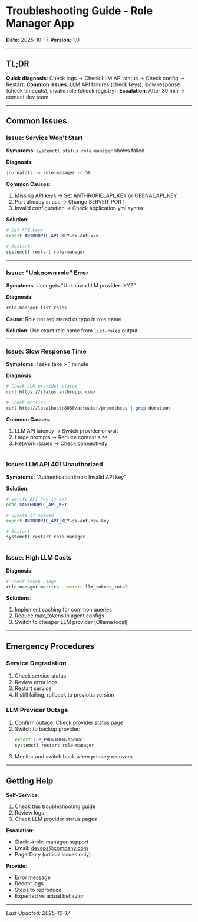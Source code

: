 # Troubleshooting Guide - Role Manager App

**Date:** 2025-10-17
**Version:** 1.0

---

## TL;DR

**Quick diagnosis**: Check logs → Check LLM API status → Check config → Restart. **Common issues**: LLM API failures (check keys), slow response (check timeouts), invalid role (check registry). **Escalation**: After 30 min → contact dev team.

---

## Common Issues

### Issue: Service Won't Start

**Symptoms**: `systemctl status role-manager` shows failed

**Diagnosis**:
```bash
journalctl -u role-manager -n 50
```

**Common Causes**:
1. Missing API keys → Set ANTHROPIC_API_KEY or OPENAI_API_KEY
2. Port already in use → Change SERVER_PORT
3. Invalid configuration → Check application.yml syntax

**Solution**:
```bash
# Set API keys
export ANTHROPIC_API_KEY=sk-ant-xxx

# Restart
systemctl restart role-manager
```

---

### Issue: "Unknown role" Error

**Symptoms**: User gets "Unknown LLM provider: XYZ"

**Diagnosis**:
```bash
role-manager list-roles
```

**Cause**: Role not registered or typo in role name

**Solution**: Use exact role name from `list-roles` output

---

### Issue: Slow Response Time

**Symptoms**: Tasks take > 1 minute

**Diagnosis**:
```bash
# Check LLM provider status
curl https://status.anthropic.com/

# Check metrics
curl http://localhost:8080/actuator/prometheus | grep duration
```

**Common Causes**:
1. LLM API latency → Switch provider or wait
2. Large prompts → Reduce context size
3. Network issues → Check connectivity

---

### Issue: LLM API 401 Unauthorized

**Symptoms**: "AuthenticationError: Invalid API key"

**Solution**:
```bash
# Verify API key is set
echo $ANTHROPIC_API_KEY

# Update if needed
export ANTHROPIC_API_KEY=sk-ant-new-key

# Restart
systemctl restart role-manager
```

---

### Issue: High LLM Costs

**Diagnosis**:
```bash
# Check token usage
role-manager metrics --metric llm_tokens_total
```

**Solutions**:
1. Implement caching for common queries
2. Reduce max_tokens in agent configs
3. Switch to cheaper LLM provider (Ollama local)

---

## Emergency Procedures

### Service Degradation

1. Check service status
2. Review error logs
3. Restart service
4. If still failing, rollback to previous version

### LLM Provider Outage

1. Confirm outage: Check provider status page
2. Switch to backup provider:
   ```bash
   export LLM_PROVIDER=openai
   systemctl restart role-manager
   ```
3. Monitor and switch back when primary recovers

---

## Getting Help

**Self-Service**:
1. Check this troubleshooting guide
2. Review logs
3. Check LLM provider status pages

**Escalation**:
- Slack: #role-manager-support
- Email: devops@company.com
- PagerDuty (critical issues only)

**Provide**:
- Error message
- Recent logs
- Steps to reproduce
- Expected vs actual behavior

---

*Last Updated: 2025-10-17*
